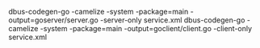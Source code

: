 dbus-codegen-go -camelize -system -package=main -output=goserver/server.go -server-only service.xml
dbus-codegen-go -camelize -system -package=main -output=goclient/client.go -client-only service.xml